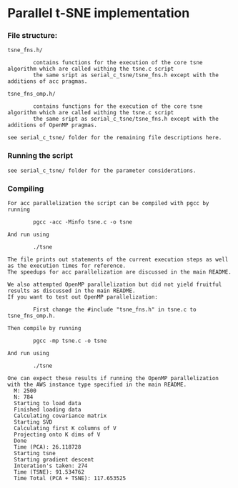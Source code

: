 # Parallel t-SNE implementation

### File structure:
    
    tsne_fns.h/
    
            contains functions for the execution of the core tsne algorithm which are called withing the tsne.c script
            the same sript as serial_c_tsne/tsne_fns.h except with the additions of acc pragmas.
            
    tsne_fns_omp.h/
    
            contains functions for the execution of the core tsne algorithm which are called withing the tsne.c script
            the same sript as serial_c_tsne/tsne_fns.h except with the additions of OpenMP pragmas.
            
    see serial_c_tsne/ folder for the remaining file descriptions here.
    
  ### Running the script
   
    see serial_c_tsne/ folder for the parameter considerations.
                         
                    
  ### Compiling 
  
    For acc parallelization the script can be compiled with pgcc by running
    
            pgcc -acc -Minfo tsne.c -o tsne
            
    And run using
    
            ./tsne
            
    The file prints out statements of the current execution steps as well as the execution times for reference.
    The speedups for acc parallelization are discussed in the main README.
    
    We also attempted OpenMP parallelization but did not yield fruitful results as discussed in the main README.
    If you want to test out OpenMP parallelization:
            
            First change the #include "tsne_fns.h" in tsne.c to tsne_fns_omp.h.
            
    Then compile by running
            
            pgcc -mp tsne.c -o tsne
    
    And run using
    
            ./tsne
  
    One can expect these results if running the OpenMP parallelization with the AWS instance type specified in the main README.
      M: 2500
      N: 784
      Starting to load data 
      Finished loading data 
      Calculating covariance matrix 
      Starting SVD 
      Calculating first K columns of V 
      Projecting onto K dims of V 
      Done 
      Time (PCA): 26.118728 
      Starting tsne 
      Starting gradient descent 
      Interation's taken: 274 
      Time (TSNE): 91.534762 
      Time Total (PCA + TSNE): 117.653525
      
      
      
      
      
